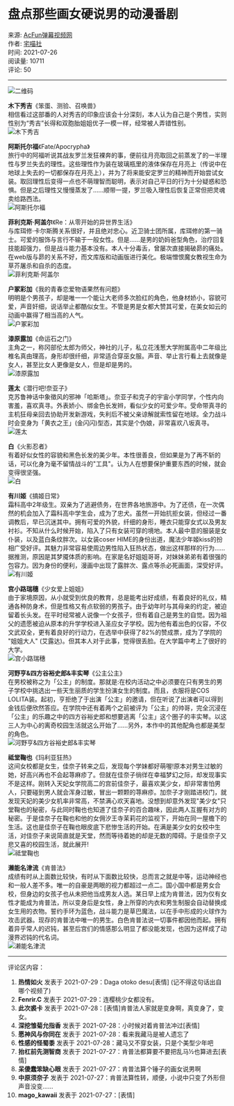 # 盘点那些画女硬说男的动漫番剧

来源: [AcFun弹幕视频网](https://www.acfun.cn)  
作者: [宅喵社](https://www.acfun.cn/u/55807658.aspx)  
时间: 2021-07-26  
阅读量: 10711  
评论: 50  

---

![二维码](https://ksurl.cn/createqrcode?content=https%3A%2F%2Fwww.acfun.cn%2Fa%2Fac30401482%3Ffrom%3Dvideo&contentType=URL&toShortUrl=false&width=98&height=98)

**木下秀吉**《笨蛋、测验、召唤兽》  
相信看过这部番的人对秀吉的印象应该会十分深刻，本人认为自己是个男性，实则性别为“秀吉”长得和双胞胎姐姐优子一模一样，经常被人弄错性别。  
![木下秀吉](https://imgs.aixifan.com/content/2021_7_26/1.6273112534076486E9.jpeg)

**阿斯托尔福**《Fate/Apocrypha》  
旅行中的阿福听说其战友罗兰发狂裸奔的事，便前往月亮取回之前蒸发了的一半理性与罗兰失去的理性。这些理性作为装在玻璃瓶里的液体保存在月亮上（传说中在地球上失去的一切都保存在月亮上），并为了将来能安定罗兰的精神而开始尝试女装。取回理性后变得一点也不萌理智而聪明，表示对自己平日的行为十分疑惑和恐惧。但是之后理性又慢慢蒸发了……顺带一提，罗兰吸入理性后恢复正常但把灵魂卖给路西法。  
![阿斯托尔福](https://imgs.aixifan.com/content/2021_7_26/1.6273112813581498E9.jpeg)

**菲利克斯·阿盖尔**《Re：从零开始的异世界生活》  
与库珥修·卡尔斯腾关系很好，并且绝对忠心。近卫骑士团所属，库珥修的第一骑士。可爱的服饰与言行不输于一般女性。但是……是男的奶妈爸型角色，治疗回复技能超强力，但是战斗能力基本没有。本人十分毒舌，曾屡次直接揭破昴的痛处。在web版与昴的关系不好，而文库版和动画版进行美化。极端憎恨魔女教视生命为草芥屠杀和自杀的态度。  
![菲利克斯·阿盖尔](https://imgs.aixifan.com/content/2021_7_26/1.6273113121268048E9.jpeg)

**户冢彩加**《我的青春恋爱物语果然有问题》  
明明是个男孩子，却是唯一一个能让大老师多次脸红的角色，他身材娇小，容貌可爱，声音奸细，说话举止都酷似女生。不管是男是女都大赞其可爱，在美女如云的动画中赢得了相当高的人气。  
![户冢彩加](https://imgs.aixifan.com/content/2021_7_26/1.6273113417985888E9.jpeg)

**漆原露加**《命运石之门》  
主角之一，称冈部伦太郎为师父，神社的儿子，私立花浅葱大学附属高中二年级比椎名真由理高，身形却很纤细，非常适合穿巫女服。声音、举止言行看上去就像是女人，甚至比女人更像是女人，但是却是男的。  
![漆原露加](https://imgs.aixifan.com/content/2021_7_26/1.6273113687456777E9.jpeg)

**莲太**《潜行吧!奈亚子》  
克苏鲁神话中象徵风的邪神「哈斯塔」。奈亚子和克子的宇宙小学同学，个性内向害羞，喜欢真寻。外表娇小、绑金色长发辫，看似少女的可爱少年。受命带真寻的主机狂母亲回去协助开发新游戏，失利后不被父亲谅解就索性留在地球。全力战斗时会变身为「黄衣之王」(金闪闪)型态，其实是个伪娘，非常喜欢八坂真寻。  
![莲太](https://imgs.aixifan.com/content/2021_7_26/1.627311430155502E9.jpeg)

**白**《火影忍者》  
有着好似女性的容貌和黑色长发的美少年。本性很善良，但如果是为了再不斩的话，可以化身为毫不留情战斗的"工具"。认为人在想要保护重要东西的时候，就会变得很坚强。  
![白](https://imgs.aixifan.com/content/2021_7_26/1.6273114696613002E9.jpeg)

**有川姬**《搞姬日常》  
霜科高中2年级生。双亲为了逃避债务，在世界各地旅游中。为了还债，在一次偶然的机会加入了霜科高中学生会，成为了忠犬。虽然一开始抗拒女装，但经过一番调教后，早已沉迷其中。拥有可爱的外貌，纤细的身形，睡衣只能穿女式以及男友衬衫。不知从什么时候开始，陷入了只有女装可穿的境地。本人最中意的服装是女仆装，以及蓝白条纹胖次。以女装coser HIME的身份出道，魔法少年姬kiss的扮相广受好评。其魅力非常容易使周边男性陷入狂热状态，做出这样那样的行为……据推测，原因是其梦魇体质的影响。在家是名好姐姐哥哥，对妹妹弟弟有着很强的包容力。因为身份的便利，漫画中出现了露胖次、露点等杀必死画面，深受好评。  
![有川姬](https://imgs.aixifan.com/content/2021_7_26/1.6273115141976101E9.jpeg)

**宫小路瑞穗**《少女爱上姐姐》  
由于家境原因，从小就受到优良的教育，总是能考出好成绩，有着良好的礼仪，精通各种防身术，但是性格又有点软弱的男孩子。由于幼年时与其母亲的约定，被迫留着长头发。在平时经常被人说像一个女孩子，但有着自己是男生的自觉。因为祖父的遗愿被迫从原本的升学学校进入圣应女子学校。因为他有着出色的仪容，不仅文武双全，更有着良好的行动力，在选举中获得了82%的赞成票，成为了学院的 "姐姐大人" (艾露达)。但其本人对于此事，觉得很丢脸。在大学篇中考上了很好的大学。  
![宫小路瑞穗](https://imgs.aixifan.com/content/2021_7_26/1.6273115406164734E9.jpeg)

**河野亨&四方谷裕史郎&丰实琴**《公主公主》  
在男校被称之为「公主」的制度。那就是:在校内活动之中必须要在只有男生的男子学校中挑选出一些天生丽质的学生扮演女生的制度。而且，衣服将是COS LOLITA装。起初，亨拒绝了于出演「公主」的邀请，但在听说了出演者可以得到金钱后便欣然答应。在学院中还有着两个之前被评为「公主」的帅哥，完全沉浸在「公主」的乐趣之中的四方谷裕史郎和想要逃离「公主」这个圈子的丰实琴。以这三人为中心的离奇校园生活就这么开始了……另外，本作中的其他配角也都是美型的角色。  
![河野亨&四方谷裕史郎&丰实琴](https://imgs.aixifan.com/content/2021_7_26/1.6273115624458213E9.jpeg)

**祗堂鞠也**《玛利亚狂热》  
这间女校都是女生，佳奈子转来之后，发现每个学妹都好萌喔!原本对男生过敏的她，好高兴再也不会起荨麻疹了。但就在佳奈子徜徉在幸福梦幻之际，却发现事实不是这样。刚转入天妃女学院高二的宫前佳奈子，最喜欢美少女，却非常害怕男人，只要碰到男人就会浑身过敏，冒出一颗颗的荨麻疹。加奈子才刚踏进校门，就发现天妃的美少女机率非常高，不禁满心欢天喜地。没想到却意外发现"美少女"只堂鞠也的秘密，与此同时鞠也也知道了佳奈子的百合趣味，因此两人互握有对方的秘密。于是佳奈子在鞠也和他的女佣汐王寺茉莉花的监视下，开始在同一屋檐下的生活。这也是佳奈子在鞠也眼皮底下悲惨生活的开始。在满是美少女的女校中生活，对佳奈子来说简直就是天堂，然而等待着她的却是无数的障碍。于是佳奈子又悲又喜的校园生活，就此展开!  
![祗堂鞠也](https://imgs.aixifan.com/content/2021_7_26/1.6273115842661097E9.jpeg)

**濑能名津流**《肯普法》  
成绩有时从上面数比较快，有时从下面数比较快，总而言之就是中等，运动神经也和一般人差不多。唯一的自豪是两眼的视力都超过一点二。国小国中都是男女合校，但身边的女孩子也从未把他当成男友人选。某日早上成为肯普法，因为仅有女性才能成为肯普法，所以变身后是女性，身上所穿的内衣和男生制服会自动替换成女生用的衣物。誓约手环为蓝色，战斗能力是草巴魔法，以在手中形成的火球作为攻击武器。现存的肯普法中唯一的男生。白色肯普法说一切事件都因他而起。拥有着异乎常人的迟钝，甚至后宫们的情感那么明显了都没能发现，也因为这样成了动漫界迟钝的代名词。  
![濑能名津流](https://imgs.aixifan.com/content/2021_7_26/1.6273116015051373E9.jpeg)

---

评论区内容：

1. **热情如火** 发表于 2021-07-29：Daga otoko desu[表情] (记不得这句话出自哪个视频了)
2. **Fenrir.C** 发表于 2021-07-29：连樱桃少女都没有。
3. **此次裘卡** 发表于 2021-07-28：\[表情\]肯普法人家就是变身啊，真变身了，变女。
4. **深挖雏菊允指香** 发表于 2021-07-28：小时候对着肯普法冲过\[表情\]
5. **愿神风与你同在** 发表于 2021-07-28：看来我藏马是被人遗忘了
6. **性感的怪蜀黍** 发表于 2021-07-28：藏马又不穿女装，只是个美型少年吧
7. **抬杠前先测智商** 发表于 2021-07-27：肯普法都算要不要把乱马½也算进去\[表情\]
8. **呆傻蠢笨缺心眼** 发表于 2021-07-27：肯普法算个锤子的画女说男啊
9. **中原须奈子** 发表于 2021-07-27：肯普法算性转，顺便，小说中只变了外形但声音没变……
10. **mago_kawaii** 发表于 2021-07-27：\[表情\]
<!-- tcd_original_link https://m.acfun.cn/v/?ac=30401482 -->
